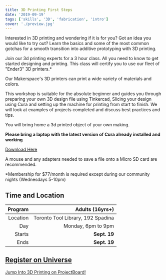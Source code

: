 ```yaml
---
title: 3D Printing First Steps
date: '2019-09-19'
tags: ['skills', '3D', 'fabrication', 'intro']
cover: './preview.jpg'
---
```


Interested in 3D printing and wondering if it is for you? Got an idea you would like to try out? Learn the basics and some of the most common gotchas for a smooth transition into additive prototyping with 3D printing.

Join our 3d printing experts for a 3 hour class. All you need to know to get started designing and printing. This class will certify you to use our fleet of "Ender3" 3D printers.\*

Our Makerspace's 3D printers can print a wide variety of materials and colors.

This workshop is suitable for the absolute beginner and guides you through preparing your own 3D design file using Tinkercad, Slicing your design using Cura and setting up the machine for printing from start to finish. We will look at examples of projects completed and discuss best practices and tips.

You will bring home a 3d printed object of your own making.

**Please bring a laptop with the latest version of Cura already installed and working**

[Download Here](https://ultimaker.com/en/products/ultimaker-cura-software/list)

A mouse and any adapters needed to save a file onto a Micro SD card are recommended.

\*Membership for \$77/month is required except during our community nights (Wednesdays 5-10pm)

## Time and Location

|  Program |                   Adults (16yrs+) |
| -------: | --------------------------------: |
| Location | Toronto Tool Library, 192 Spadina |
|      Day |                Monday, 6pm to 9pm |
|   Starts |                      **Sept. 19** |
|     Ends |                      **Sept. 19** |

## [Register on Universe](https://www.universe.com/events/3d-printing-and-design-3d-printer-certification-class-tickets-toronto-GN5613)

[Jump Into 3D Printing on ProjectBoard!](https://projectboard.engineering.com/project/3d-printing-first-steps)
